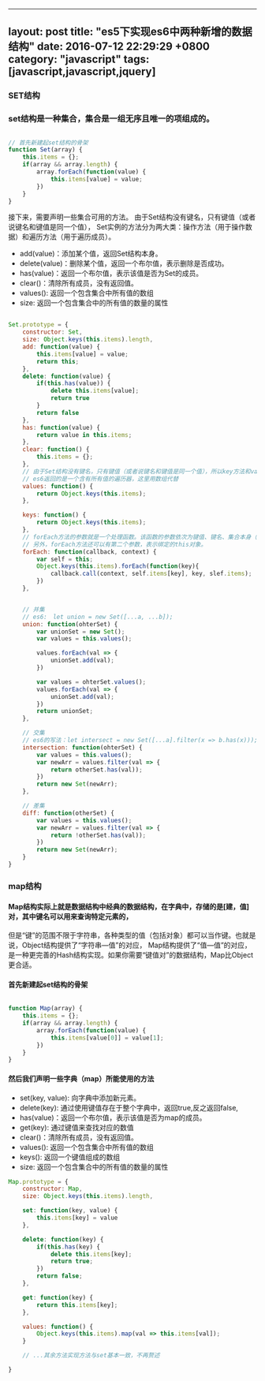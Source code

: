 
---
layout: post
title:  "es5下实现es6中两种新增的数据结构"
date:   2016-07-12 22:29:29 +0800
category: "javascript"
tags: [javascript,javascript,jquery]
---



### SET结构

### set结构是一种集合，集合是一组无序且唯一的项组成的。
```js

// 首先新建起set结构的骨架
function Set(array) {
	this.items = {};
	if(array && array.length) {
		array.forEach(function(value) {
			this.items[value] = value;
		})
	}
}
```

接下来，需要声明一些集合可用的方法。
由于Set结构没有键名，只有键值（或者说键名和键值是同一个值），
Set实例的方法分为两大类：操作方法（用于操作数据）和遍历方法（用于遍历成员）。

- add(value)：添加某个值，返回Set结构本身。
- delete(value)：删除某个值，返回一个布尔值，表示删除是否成功。
- has(value)：返回一个布尔值，表示该值是否为Set的成员。
- clear()：清除所有成员，没有返回值。
- values(): 返回一个包含集合中所有值的数组
- size: 返回一个包含集合中的所有值的数量的属性


```javascript

Set.prototype = {
	constructor: Set,
	size: Object.keys(this.items).length,
	add: function(value) {
		this.items[value] = value;
		return this;
	},
	delete: function(value) {
		if(this.has(value)) {
			delete this.items[value];
			return true
		}
		return false
	},
	has: function(value) {
		return value in this.items;
	},
	clear: function() {
		this.items = {};
	},
	// 由于Set结构没有键名，只有键值（或者说键名和键值是同一个值），所以key方法和value方法的行为完全一致。
	// es6返回的是一个含有所有值的遍历器，这里用数组代替
	values: function() {
		return Object.keys(this.items);
	},

	keys: function() {
		return Object.keys(this.items);
	},
	// forEach方法的参数就是一个处理函数。该函数的参数依次为键值、键名、集合本身（上例省略了该参数）。
	// 另外，forEach方法还可以有第二个参数，表示绑定的this对象。
	forEach: function(callback, context) {
		var self = this;
		Object.keys(this.items).forEach(function(key){
			callback.call(context, self.items[key], key, slef.items);
		})
	},


	// 并集
	// es6:　let union = new Set([...a, ...b]);
	union: function(ohterSet) {
		var unionSet = new Set();
		var values = this.values();

		values.forEach(val => {
			unionSet.add(val);
		})

		var values = ohterSet.values();
		values.forEach(val => {
			unionSet.add(val);
		})
		return unionSet;
	},

	// 交集
	// es6的写法：let intersect = new Set([...a].filter(x => b.has(x)));
	intersection: function(ohterSet) {
		var values = this.values();
		var newArr = values.filter(val => {
			return otherSet.has(val));
		})
		return new Set(newArr);
	},

	// 差集
	diff: function(otherSet) {
		var values = this.values();
		var newArr = values.filter(val => {
			return !otherSet.has(val));
		})
		return new Set(newArr);
	}
}
```



### map结构

#### Map结构实际上就是数据结构中经典的数据结构，在字典中，存储的是[建，值]对，其中键名可以用来查询特定元素的，
但是“键”的范围不限于字符串，各种类型的值（包括对象）都可以当作键。也就是说，Object结构提供了“字符串—值”的对应，
Map结构提供了“值—值”的对应，是一种更完善的Hash结构实现。如果你需要“键值对”的数据结构，Map比Object更合适。



#### 首先新建起**set结构**的骨架
```js

function Map(array) {
	this.items = {};
	if(array && array.length) {
		array.forEach(function(value) {
			this.items[value[0]] = value[1];
		})
	}
}
```

#### 然后我们声明一些字典（map）所能使用的方法
- set(key, value): 向字典中添加新元素。
- delete(key): 通过使用键值存在于整个字典中，返回true,反之返回false,
- has(value)：返回一个布尔值，表示该值是否为map的成员。
- get(key): 通过键值来查找对应的数值
- clear()：清除所有成员，没有返回值。
- values(): 返回一个包含集合中所有值的数组
- keys(): 返回一个键值组成的数组
- size: 返回一个包含集合中的所有值的数量的属性

```js
Map.prototype = {
	constructor: Map,
	size: Object.keys(this.items).length,

	set: function(key, value) {
		this.items[key] = value
	},

	delete: function(key) {
		if(this.has(key) {
			delete this.items[key];
			return true;
		})
		return false;
	},

	get: function(key) {
		return this.items[key];
	},

	values: function() {
		Object.keys(this.items).map(val => this.items[val]);
	}

	// ...其余方法实现方法与set基本一致，不再赘述

}
```

